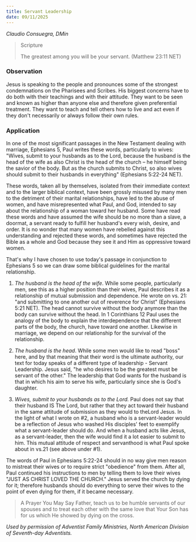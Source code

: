 ```yaml
---
title: Servant Leadership
date: 09/11/2025
---
```


_Claudio Consuegra, DMin_

> <p>Scripture</p>
> The greatest among you will be your servant. (Matthew 23:11 NET)

### Observation

Jesus is speaking to the people and pronounces some of the strongest condemnations on the Pharisees and Scribes. His biggest concerns have to do both with their teachings and with their attitude. They want to be seen and known as higher than anyone else and therefore given preferential treatment. They want to teach and tell others how to live and act even if they don't necessarily or always follow their own rules.

### Application

In one of the most significant passages in the New Testament dealing with marriage, Ephesians 5, Paul writes these words, particularly to wives: "Wives, submit to your husbands as to the Lord, because the husband is the head of the wife as also Christ is the head of the church – he himself being the savior of the body. But as the church submits to Christ, so also wives should submit to their husbands in everything" (Ephesians 5:22-24 NET).

These words, taken all by themselves, isolated from their immediate context and to the larger biblical context, have been grossly misused by many men to the detriment of their marital relationships, have led to the abuse of women, and have misrepresented what Paul, and God, intended to say about the relationship of a woman toward her husband. Some have read these words and have assumed the wife should be no more than a slave, a doormat, a servant ready to fulfill her husband's every wish, desire, and order. It is no wonder that many women have rebelled against this understanding and rejected these words, and sometimes have rejected the Bible as a whole and God because they see it and Him as oppressive toward women.

That's why I have chosen to use today's passage in conjunction to Ephesians 5 so we can draw some biblical guidelines for the marital relationship.

1. _The husband is the head of the wife_. While some people, particularly men, see this as a higher position than their wives, Paul describes it as a relationship of mutual submission and dependence. He wrote on vs. 21: "and submitting to one another out of reverence for Christ" (Ephesians 5:21 NET). The head cannot survive without the body anymore than the body can survive without the head. In 1 Corinthians 12 Paul uses the analogy of the body to explain the interdependence that the different parts of the body, the church, have toward one another. Likewise in marriage, we depend on our relationship for the survival of the relationship.

2. _The husband is the head_. While some men would like to read "boss" here, and by that meaning that their word is the ultimate authority, our text for today speaks of a different type of leadership - Servant Leadership. Jesus said, "he who desires to be the greatest must be servant of the other." The leadership that God wants for the husband is that in which his aim to serve his wife, particularly since she is God's daughter.

3. _Wives, submit to your husbands as to the Lord._ Paul does not say that their husband IS The Lord, but rather that they act toward their husband in the same attitude of submission as they would to theLord Jesus. In the light of what I wrote on #2, a husband who is a servant-leader would be a reflection of Jesus who washed His disciples' feet to exemplify what a servant-leader should do. And when a husband acts like Jesus, as a servant-leader, then the wife would find it a lot easier to submit to him. This mutual attitude of respect and servanthood is what Paul spoke about in vs.21 (see above under #1).

The words of Paul in Ephesians 5:22-24 should in no way give men reason to mistreat their wives or to require strict "obedience" from them. After all, Paul continued his instructions to men by telling them to love their wives "JUST AS CHRIST LOVED THE CHURCH." Jesus served the church by dying for it; therefore husbands should do everything to serve their wives to the point of even dying for them, if it became necessary.

> <callout>A Prayer You May Say</callout>
> Father, teach us to be humble servants of our spouses and to treat each other with the same love that Your Son has for us which He showed by dying on the cross.

_Used by permission of Adventist Family Ministries, North American Division of Seventh-day Adventists._